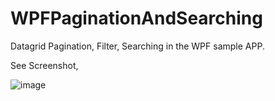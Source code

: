 # WPFPaginationAndSearching
Datagrid Pagination, Filter, Searching in the WPF sample APP.


See Screenshot,

![image](https://user-images.githubusercontent.com/46781848/209425932-f4d68f85-27c5-4070-aaef-a4f87c9258d0.png)


